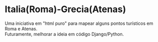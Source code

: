 # Italia(Roma)-Grecia(Atenas)

Uma iniciativa em "html puro" para mapear alguns pontos turísticos em Roma e Atenas.
<br/>
Futuramente, melhorar a ideia em código Django/Python.
